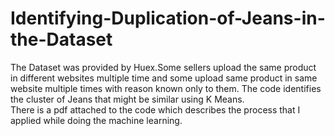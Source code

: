# Identifying-Duplication-of-Jeans-in-the-Dataset

The Dataset was provided by Huex.Some sellers upload the same product in different websites multiple time and some upload same product in
same website multiple times with reason known only to them.
The code identifies the cluster of Jeans that might be similar using K Means.  
There is a pdf attached to the code which describes the process that I applied while doing the machine learning.
